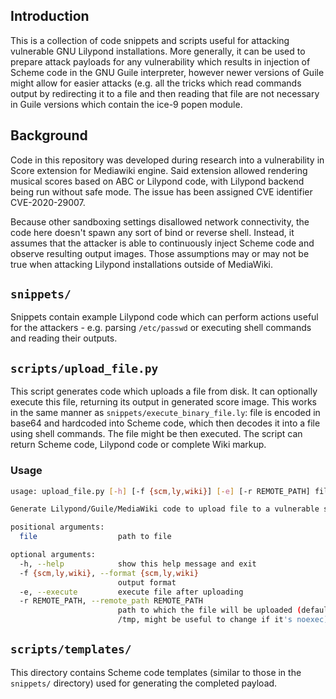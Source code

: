 ## Introduction

This is a collection of code snippets and scripts useful for
attacking vulnerable GNU Lilypond installations. More generally,
it can be used to prepare attack payloads for any vulnerability
which results in injection of Scheme code in the GNU Guile
interpreter, however newer versions of Guile might allow for
easier attacks (e.g. all the tricks which read commands output
by redirecting it to a file and then reading that file are not
necessary in Guile versions which contain the ice-9 popen module.

## Background

Code in this repository was developed during research into
a vulnerability in Score extension for Mediawiki engine. Said
extension allowed rendering musical scores based on ABC or
Lilypond code, with Lilypond backend being run without safe mode.
The issue has been assigned CVE identifier CVE-2020-29007.

Because other sandboxing settings disallowed network connectivity,
the code here doesn't spawn any sort of bind or reverse shell.
Instead, it assumes that the attacker is able to continuously
inject Scheme code and observe resulting output images. Those
assumptions may or may not be true when attacking Lilypond
installations outside of MediaWiki.

## ```snippets/```

Snippets contain example Lilypond code which can perform actions
useful for the attackers - e.g. parsing ```/etc/passwd``` or
executing shell commands and reading their outputs.

## ```scripts/upload_file.py```

This script generates code which uploads a file from disk. It
can optionally execute this file, returning its output in generated
score image. This works in the same manner as
```snippets/execute_binary_file.ly```: file is encoded in base64
and hardcoded into Scheme code, which then decodes it into a file
using shell commands. The file might be then executed. The script
can return Scheme code, Lilypond code or complete Wiki markup.

### Usage

```bash
usage: upload_file.py [-h] [-f {scm,ly,wiki}] [-e] [-r REMOTE_PATH] file

Generate Lilypond/Guile/MediaWiki code to upload file to a vulnerable server

positional arguments:
  file                  path to file

optional arguments:
  -h, --help            show this help message and exit
  -f {scm,ly,wiki}, --format {scm,ly,wiki}
                        output format
  -e, --execute         execute file after uploading
  -r REMOTE_PATH, --remote_path REMOTE_PATH
                        path to which the file will be uploaded (default is in
                        /tmp, might be useful to change if it's noexec)
```

## ```scripts/templates/```

This directory contains Scheme code templates (similar to those in
the ```snippets/``` directory) used for generating the completed
payload.

